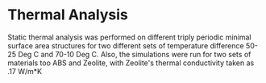 # Thermal Analysis
Static thermal analysis was performed on different triply periodic minimal surface area structures for two different sets of temperature difference 50-25 Deg C and 70-10 Deg C. Also, the simulations were run for two sets of materials too ABS and Zeolite, with Zeolite's thermal conductivity taken as .17 W/m*K
